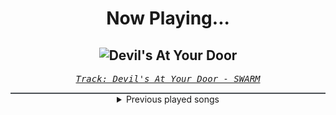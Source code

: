 <div align="center"> 
<h1>Now Playing...</h1>

![Devil's At Your Door](https://i.scdn.co/image/ab67616d00001e02a77871d66949ff096c378c82)
--
_<samp><a href="https://open.spotify.com/track/2dD4peQoDBVZE6kx5DjaNN">Track: Devil's At Your Door - SWARM</a></samp>_

<div style="border: 1px #4B5054 solid"></div>
<details>
  <summary>
    Previous played songs
  </summary>
  <table>
    <thead>
      <tr>
        <th>
          Artist
        </th>
        <th>
          Song
        </th>
        <th>
          Link
        </th>
      </tr>
    </thead>
    <tbody>
      <tr><td>SWARM</td><td>Devil's At Your Door</td><td><a href="https://open.spotify.com/track/2dD4peQoDBVZE6kx5DjaNN">https://open.spotify.com/track/2dD4peQoDBVZE6kx5DjaNN</a></td></tr><tr><td>SWARM</td><td>Say Goodbye - Instrumental Mix</td><td><a href="https://open.spotify.com/track/6aHTyKyrSQmLndLpDSbj9Y">https://open.spotify.com/track/6aHTyKyrSQmLndLpDSbj9Y</a></td></tr><tr><td>SWARM</td><td>Kill Me</td><td><a href="https://open.spotify.com/track/5xktAjafzAeB0VJHtRGZ6y">https://open.spotify.com/track/5xktAjafzAeB0VJHtRGZ6y</a></td></tr><tr><td>SWARM</td><td>Fear</td><td><a href="https://open.spotify.com/track/2OrxlH6VVvpkX7QoPT39L8">https://open.spotify.com/track/2OrxlH6VVvpkX7QoPT39L8</a></td></tr><tr><td>SWARM</td><td>Throw Me In The Fire</td><td><a href="https://open.spotify.com/track/4bOgKJNiWs03DUWWu7OoAq">https://open.spotify.com/track/4bOgKJNiWs03DUWWu7OoAq</a></td></tr><tr><td>SWARM</td><td>Consumed</td><td><a href="https://open.spotify.com/track/1M2S6HtFCDavgwWjXcBOal">https://open.spotify.com/track/1M2S6HtFCDavgwWjXcBOal</a></td></tr><tr><td>SWARM</td><td>The End of All Things - Instrumental Mix</td><td><a href="https://open.spotify.com/track/3UACk5VW2SXnJWS7GsjsZn">https://open.spotify.com/track/3UACk5VW2SXnJWS7GsjsZn</a></td></tr><tr><td>SWARM</td><td>Make It Out Alive</td><td><a href="https://open.spotify.com/track/6lBIyFHLLDe30Rg4kvt9Kw">https://open.spotify.com/track/6lBIyFHLLDe30Rg4kvt9Kw</a></td></tr><tr><td>SWARM</td><td>No Salvation</td><td><a href="https://open.spotify.com/track/42GJvzYTmKVOwtoQoax35u">https://open.spotify.com/track/42GJvzYTmKVOwtoQoax35u</a></td></tr><tr><td>SWARM</td><td>Synchronize</td><td><a href="https://open.spotify.com/track/5lc8d3QcRQkxBq5RkRg3Cw">https://open.spotify.com/track/5lc8d3QcRQkxBq5RkRg3Cw</a></td></tr><tr><td>SWARM</td><td>Synchronize - Instrumental Mix</td><td><a href="https://open.spotify.com/track/2UDBn2XyCywtmxJ84n5DZK">https://open.spotify.com/track/2UDBn2XyCywtmxJ84n5DZK</a></td></tr><tr><td>SWARM</td><td>Consumed</td><td><a href="https://open.spotify.com/track/6g8rUUj06F68Q5B2EiudFI">https://open.spotify.com/track/6g8rUUj06F68Q5B2EiudFI</a></td></tr><tr><td>SWARM</td><td>Alpha & Omega</td><td><a href="https://open.spotify.com/track/1m2Rimh8YEA6mirZDErK6g">https://open.spotify.com/track/1m2Rimh8YEA6mirZDErK6g</a></td></tr><tr><td>SWARM</td><td>All Hope Is Lost</td><td><a href="https://open.spotify.com/track/5eQbUvV7LNnXDqIJamnE9X">https://open.spotify.com/track/5eQbUvV7LNnXDqIJamnE9X</a></td></tr><tr><td>Bad Omens</td><td>THE DEATH OF PEACE OF MIND - SO WYLIE PATCH</td><td><a href="https://open.spotify.com/track/4NxTRWFvd93pbFsvrEvMZl">https://open.spotify.com/track/4NxTRWFvd93pbFsvrEvMZl</a></td></tr><tr><td>SWARM</td><td>Savior</td><td><a href="https://open.spotify.com/track/0E6iiU6TaovrFdK7GpY3rx">https://open.spotify.com/track/0E6iiU6TaovrFdK7GpY3rx</a></td></tr><tr><td>Apashe</td><td>Work - SWARM Remix</td><td><a href="https://open.spotify.com/track/6tiRHMms8cOffHsuPnRY9W">https://open.spotify.com/track/6tiRHMms8cOffHsuPnRY9W</a></td></tr><tr><td>SWARM</td><td>Precursor</td><td><a href="https://open.spotify.com/track/204uagGyATNjNctnIlqXvM">https://open.spotify.com/track/204uagGyATNjNctnIlqXvM</a></td></tr><tr><td>SWARM</td><td>Alpha & Omega</td><td><a href="https://open.spotify.com/track/1m2Rimh8YEA6mirZDErK6g">https://open.spotify.com/track/1m2Rimh8YEA6mirZDErK6g</a></td></tr><tr><td>KAMIJO</td><td>薔薇は美しく散る</td><td><a href="https://open.spotify.com/track/49wwTB0nW0KFIO12SFhLsP">https://open.spotify.com/track/49wwTB0nW0KFIO12SFhLsP</a></td></tr>
    </tbody>
  </table>
</details>

</div>
